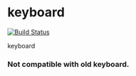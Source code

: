 # keyboard

[![Build Status](https://travis-ci.org/DoctorChenGuang/keyboard.svg?branch=master)](https://travis-ci.org/DoctorChenGuang/keyboard)


keyboard
### Not compatible with old keyboard.